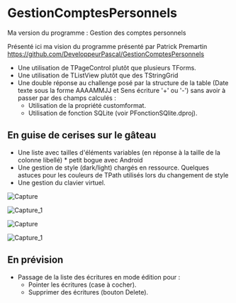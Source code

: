 # GestionComptesPersonnels
Ma version du programme : Gestion des comptes personnels

Présenté ici ma vision du programme présenté par Patrick Premartin https://github.com/DeveloppeurPascal/GestionComptesPersonnels

 - Une utilisation de TPageControl plutôt que plusieurs TForms.
 - Une utilisation de TListView plutôt que des TStringGrid  
 - Une double réponse au challenge posé par la structure de la table (Date texte sous la forme AAAAMMJJ et Sens écriture '+' ou '-')
   sans avoir à passer par des champs calculés : 
     - Utilisation de la propriété customformat.
     - Utilisation de fonction SQLite (voir PFonctionSQlite.dproj).
      
 ## En guise de cerises sur le gâteau 
 - Une liste avec tailles d'éléments variables (en réponse à la taille de la colonne libellé) * petit bogue avec Android
 - Une gestion de style (dark/light) chargés en ressource. Quelques astuces pour les couleurs de TPath utilisés lors du changement de style
 - Une gestion du clavier virtuel.
 
 ![Capture](https://user-images.githubusercontent.com/51124639/108681611-a63db600-74ef-11eb-8dd0-9ad6b75f8dd6.PNG)
 
 ![Capture_1](https://user-images.githubusercontent.com/51124639/108682007-10eef180-74f0-11eb-836b-6a6b4a2e6b7e.PNG)

 ![Capture](https://user-images.githubusercontent.com/51124639/108702844-16f1cc00-750a-11eb-8029-edbc6196be63.PNG)
 
 ![Capture_1](https://user-images.githubusercontent.com/51124639/108702851-19ecbc80-750a-11eb-9111-309f4b39d0d7.PNG)

## En prévision
 - Passage de la liste des écritures en mode édition pour :
     - Pointer les écritures (case à cocher).
     - Supprimer des écritures (bouton Delete).
 
